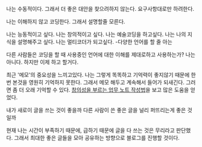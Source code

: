 나는 수동적이다.
그래서 더 좋은 대안을 찾으려하지 않는다. 요구사항대로만 하려한다.

나는 이해하지 않고 코딩한다.
그래서 설명할줄 모른다.

나는 능동적이고 싶다.
나는 창의적이고 싶다.
나는 예술코딩을 하고싶다.
나는 나의 지식을 설명해주고 싶다.
나는 멀티코더가 되고싶다. -다양한 언어를 할 줄 아는



다른 사람들은 코딩을 할 때 사용중인 언어에 대한 이해를 제대로하고 사용하는가?
나는 아니다. 하지만 이제 하고 할거다.

최근 '메모'의 중요성을 느끼고있다.
나는 그렇게 똑똑하고 기억력이 좋지않기 때문에 한번 본것을 영원히 기억하지 못한다.
그래서 메모 해두고 계속해서 들어가 되새긴다. 그러면 좀 더 오래 기억할 수 있다.
[창의성을 부르는 업무 노트 작성법](http://ppss.kr/archives/78547)을 보고 많은 도움을 얻었다.


내가 새로이 글을 쓰는 것이 좋을까
다른 사람이 쓴 좋은 글을 널리 퍼뜨리는게 좋은 것일까

현재 나는 시간이 부족하기 때문에, 급하기 때문에 글을 다 쓰는 것은 무리라고 판단했다.
그래서 최대한 좋은 글들을 모아 공유하는 방향으로 블로그를 진행할 것이다.

